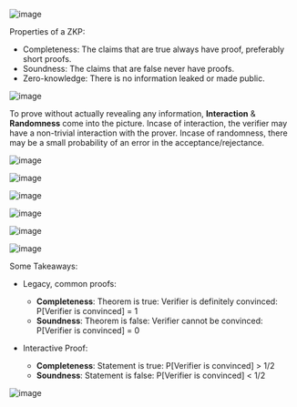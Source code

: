 
![image](https://user-images.githubusercontent.com/37501487/223778812-c1e6e57c-69a2-424e-850a-17759e7f4bcb.png)

Properties of a ZKP:
- Completeness: The claims that are true always have proof, preferably short proofs.
- Soundness: The claims that are false never have proofs.
- Zero-knowledge: There is no information leaked or made public.

![image](https://user-images.githubusercontent.com/37501487/223881276-a55ddbaa-c697-4e45-be6e-d161acfb1751.png)

To prove without actually revealing any information, **Interaction** & **Randomness** come into the picture.
Incase of interaction, the verifier may have a non-trivial interaction with the prover.
Incase of randomness, there may be a small probability of an error in the acceptance/rejectance.

![image](https://user-images.githubusercontent.com/37501487/223883352-267de075-b044-41b5-a29d-bde68f29d183.png)

![image](https://user-images.githubusercontent.com/37501487/223883888-d67d4be0-f96b-4fca-a6fc-5b01453fa068.png)

![image](https://user-images.githubusercontent.com/37501487/223885676-640e82c8-5b4e-440f-92a9-6b2143fbeff3.png)

![image](https://user-images.githubusercontent.com/37501487/223886116-fc538c2e-377f-48d7-86b3-912bbc7d68eb.png)

![image](https://user-images.githubusercontent.com/37501487/223886323-79691c6c-d43c-468c-ab68-ba0cbe2eed33.png)

![image](https://user-images.githubusercontent.com/37501487/223886700-c6fac85b-0fde-482d-829a-7e21e9bcd5af.png)

Some Takeaways:
- Legacy, common proofs:
  - **Completeness**: Theorem is true: Verifier is definitely convinced: P[Verifier is convinced] = 1
  - **Soundness**: Theorem is false: Verifier cannot be convinced: P[Verifier is convinced] = 0

- Interactive Proof:
  - **Completeness**: Statement is true: P[Verifier is convinced] > 1/2
  - **Soundness**: Statement is false: P[Verifier is convinced] < 1/2

![image](https://user-images.githubusercontent.com/37501487/224381582-b219ef75-c377-45cd-8a04-6f654aad6168.png)
